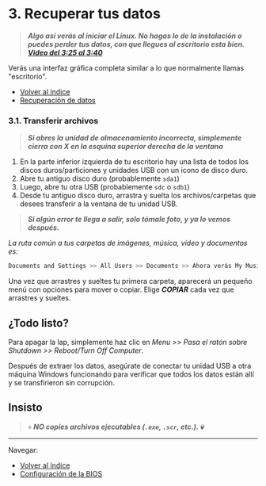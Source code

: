 # 3. Recuperar tus datos

> ***Algo así verás al iniciar el Linux. No hagas lo de la instalación o puedes perder tus datos, con que llegues al escritorio esta bien. [Video del 3:25 al 3:40](https://youtu.be/phZt9YA3ny8?si=6DWvteb1QmAIlwvF&t=206)***

Verás una interfaz gráfica completa similar a lo que normalmente llamas "escritorio".

- [Volver al índice](save_old_pc.md)
- [Recuperación de datos](data_recovery.md)

### 3.1. Transferir archivos

> ***Si abres la unidad de almacenamiento incorrecta, simplemente cierra con X en la esquina superior derecha de la ventana***

1. En la parte inferior izquierda de tu escritorio hay una lista de todos los discos duros/particiones y unidades USB con un icono de disco duro.
2. Abre tu antiguo disco duro (probablemente `sda1`)
3. Luego, abre tu otra USB (probablemente `sdc` o `sdb1`)
4. Desde tu antiguo disco duro, arrastra y suelta los archivos/carpetas que desees transferir a la ventana de tu unidad USB.

> ***Si algún error te llega a salir, solo tómale foto, y ya lo vemos después.***

*La ruta común a tus carpetas de imágenes, música, vídeo y documentos es:* 
```bash
Documents and Settings >> All Users >> Documents >> Ahora verás My Music, My Pictures y My Videos.
```

Una vez que arrastres y sueltes tu primera carpeta, aparecerá un pequeño menú con opciones para mover o copiar. Elige ***COPIAR*** cada vez que arrastres y sueltes.

## ¿Todo listo?

Para apagar la lap, simplemente haz clic en *Menu >> Pasa el ratón sobre Shutdown >> Reboot/Turn Off Computer*.

Después de extraer los datos, asegúrate de conectar tu unidad USB a otra máquina Windows funcionando para verificar que todos los datos están allí y se transfirieron sin corrupción.

## Insisto

> :skull: ***NO copies archivos ejecutables (`.exe`, `.scr`, etc.). :skull:***

---

Navegar:
- [Volver al índice](save_old_pc.md)
- [Configuración de la BIOS](bios_setup.md)

